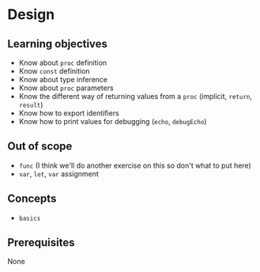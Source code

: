 # Design

## Learning objectives

- Know about `proc` definition
- Know `const` definition
- Know about type inference
- Know about `proc` parameters
- Know the different way of returning values from a `proc` (implicit, `return`, `result`)
- Know how to export identifiers
- Know how to print values for debugging (`echo`, `debugEcho`)

## Out of scope

- `func` (I think we'll do another exercise on this so don't what to put here)
- `var`, `let`, `var` assignment

## Concepts

- `basics`

## Prerequisites

None
